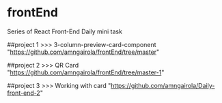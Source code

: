 # frontEnd
Series of React Front-End Daily mini task 

##project 1  >>>  3-column-preview-card-component
"https://github.com/amngairola/frontEnd/tree/master"

##project 2 >>> QR Card
"https://github.com/amngairola/frontEnd/tree/master-1"

##project 3 >>> Working with card
"https://github.com/amngairola/Daily-front-end-2"
